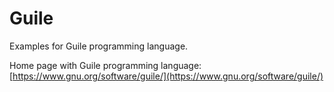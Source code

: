 # Guile

Examples for Guile programming language.

Home page with Guile programming language:
[https://www.gnu.org/software/guile/](https://www.gnu.org/software/guile/)
